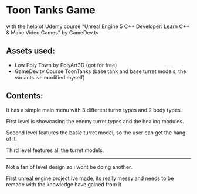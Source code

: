 # Toon Tanks Game
with the help of Udemy course "Unreal Engine 5 C++ Developer: Learn C++ & Make Video Games" by GameDev.tv

## Assets used:
- Low Poly Town by PolyArt3D (got for free)
- GameDev.tv Course ToonTanks (base tank and base turret models, the variants ive modified myself)

## Contents:
It has a simple main menu with 3 different turret types and 2 body types.

First level is showcasing the enemy turret types and the healing modules.

Second level features the basic turret model, so the user can get the hang of it.

Third level features all the turret models.

** **

Not a fan of level design so i wont be doing another.

First unreal engine project ive made, its really messy and needs to be remade with the knowledge have gained from it
